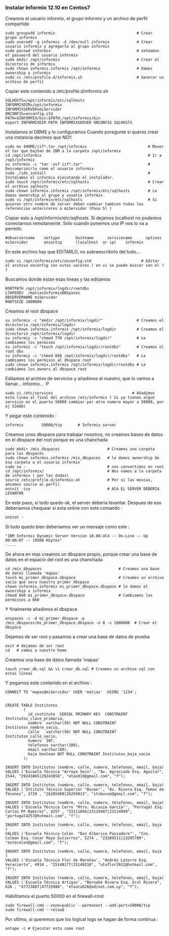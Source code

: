 ### Instalar Informix 12.10 en Centos7

Creamos el usuario informix, el grupo informix y un archivo de perfil compartido

```
sudo groupadd informix                                    # Crear grupo informix
sudo useradd -g informix -d /dev/null informix            # Crear usuario informix y agregarlo al grupo informix
sudo passwd informix                                      # seteamos el password del usuario informix
sudo mkdir /opt/informix                                  # Crear el directorio de informix
sudo chown informix.informix /opt/informix                # Damos ownership a informix
sudo vi /etc/profile.d/informix.sh                        # Generar un archivo de perfil
```
Copiar este contenido a /etc/profile.d/informix.sh

```
SQLHOSTS=/opt/informix/etc/sqlhosts
INFORMIXDIR=/opt/informix
INFORMIXSERVER=miServidor
ONCONFIG=onconfig.std
PATH=$INFORMIX/bin:$PATH:/opt/informix/bin
export INFORMIXDIR PATH INFORMIXSERVER ONCONFIG SQLHOSTS
```

Instalamos el DBMS y lo configuramos
Cuando poregunte si queres crear una instancia decimos que NO!! 

```
sudo mv $HOME/iif*.tar /opt/informix                           # Mover el tar que bajhan de IBM a la carpeta /opt/informix
cd /opt/informix                                               # Ir a /opt/informix
su informix -c "tar -xvf iif*.tar"                             # Descomprimirlo como el usuario informix
sudo ./ids_install                                             # Instalamos el informix ejecutando el instalador.
sudo touch /opt/informix/etc/sqlhosts                          # Crear el archivo sqlhosts
sudo chown informix.informix /opt/informix/etc/sqlhosts        # Le damos ownership al grupo y usuario informix
sudo vi /opt/informix/etc/sqlhosts                             # Si quieren otro nombre de server deben cambiar tambien todas las referencias anterirores a miServidor (Paso 5) )
``` 

Copiar esto a /opt/informix/etc/sqlhosts.
Si dejamos localhost no podemos conectarnos remotamente.
Solo cuando ponemos una IP nos lo va a permitir.

```
#dbservername    nettype       hostname      servicename      options
miServidor       onsoctcp      (localhost  or ip)    informix 
```
En este archivo hay que EDITARLO, no sobreescribirlo del todo...

```
sudo vi /opt/informix/etc/onconfig.std						# Editar el archivo onconfig con estos valores ( en vi se puede buscar con el ? )
```

Buscamos donde estan esas lineas y las editamos

```
ROOTPATH /opt/informix/logdir/rootdbs
LTAPEDEV  /matiasInformixDBSpaces
DBSERVERNAME miServidor
ROOTSIZE 1000000
```

Creamos el root dbspace

```
su informix -c "mkdir /opt/informix/logdir"               # Creamos el directorio /opt/informix/logdir	
sudo chown informix.informix /opt/informix/logdir         # Creamos el directorio /opt/informix/logdir	
su informix -c "chmod 770 /opt/informix/logdir"           # Le cambiamos los permisos
su informix -c "touch /opt/informix/logdir/rootdbs"       # Creamos el root dbs 
su informix -c "chmod 660 /opt/informix/logdir/rootdbs"   # Le cambiamos los permisos al dbspace root
sudo chown informix.informix /opt/informix/logdir/rootdbs # Le cambiamos los owners al dbspace root
```
Editamos el archivo de servicios y añadimos el nuestro, que lo vamos a llamar... informix... :P

```
sudo vi /etc/services									# Añadimos esta linea al final del archivo /etc/informix ( Si ya tienen algun servicio en el puerto 50000 cambiar por otro numero mayor a 50000, por ej 53400)
```

Y pegar este contenido : 

```
informix        50000/tcp		# Informix server
```

Creamos unos dbspace para trabajar nosotros, no creamos bases de datos en el dbspace del root porque es una chanchada

```
sudo mkdir /mis_dbspaces                     # Creamos una carpeta para los dbspaces
sudo chown informix.informix /mis_dbspaces   # le damos ownership de esa carpeta a el usuario informix
sudo su -                                    # nos convertimos en root
cd /opt/informix/                            # Nos vamos a la carpeta de informix ( por las dudas)
source /etc/profile.d/informix.sh            # Por si las moscas, ahcemos source al perfil
oninit -ivy                                  # ACA EL SERVER DEBERIA LEVANTAR
```

En este paso, si todo quedo ok, el server deberia levantar.
Despues de eso deberiamos chequear si esta online con este comando :

```
onstat -
```

Si todo quedo bien deberiamos ver un mensaje como este :

```
"IBM Informix Dynamic Server Version 10.00.UC4 -- On-Line -- Up 00:00:07 -- 19508 Kbytes"
.....
```

De ahora en mas creamos un dbspace propio, porque crear una base de datos 
en el espacio del root es una chanchada
	
```
cd /mis_dbspaces                                  # Creamos una base de datos llamada 'mapas'
touch mi_primer_dbspace.dbspace                   # Creamos un archivo vacio que sera nuestro primer dbspace
chown informix.informix mi_primer_dbspace.dbspace # le damos el ownership a informix
chmod 660 mi_primer_dbspace.dbspace               # Cambiamos los permissos a 660

```

Y finalmente añadimos el dbspace

```
onspaces -c -d mi_primer_dbspace -p /mis_dbspaces/mi_primer_dbspace.dbspace -o 0 -s 1000000  # Crear el dbspace
```

Dejamos de ser root y pasamos a crear una base de datos de prueba

```
exit # dejamos de ser root 
cd   # vamos a nuestro home
```

Creamos una base de datos llamada 'mapas'				

```
touch crear_db.sql && vi crear_db.sql # Creamos un archivo sql con estas lineas 
```

Y pegamos este contenido en el archivo : 

```
CONNECT TO 'mapas@miServidor' USER 'matias'  USING '1234';
	

CREATE TABLE Institutos
		(
		  id_instituto  SERIAL PRIMARY KEY  CONSTRAINT Institutos_clave_primaria,
		  nombre  varchar(50) NOT NULL CONSTRAINT Institutos_nombre_vacio,
		  calle   varchar(50) NOT NULL CONSTRAINT Institutos_calle_vacio,
		  numero  INT,
		  telefonos varchar(100),
		  email varchar(80),
		  baja boolean NOT NULL CONSTRAINT Institutos_baja_vacio
		); 
		
INSERT INTO Institutos (nombre, calle, numero, telefonos, email, baja)
VALUES ('Escuela Técnica "Arroyo Seco"', "Av. Agraciada Esq. Aguilar", 2544, "29243865|29243856", "etas010@gmail.com", "f");

INSERT INTO Institutos (nombre, calle, numero, telefonos, email, baja)
VALUES ('Intituto Técnico Superior "Buceo"', "Av. Rivera Esq. Tomas de Tésanos", 3729 , "26285408|26285813", "itsbuceo@gmail.com", "f");

INSERT INTO Institutos (nombre, calle, numero, telefonos, email, baja)
VALUES ('Escuela Técnica Cerro "Mtro. Nicasio García"', "Portugal Esq. Carlos Mª Ramírez", 4257 , "23111056|23119407|23114949", "portugal4257@hotmail.com", "f");

INSERT INTO Institutos (nombre, calle, numero, telefonos, email, baja )
VALUES ('Escuela Técnica Colón  "Don Alberico Passadore"', "Cno. Colman Esq. Cesar Mayo Gutierrez", 5274 , "23209511|23205789", "estecolon@gmail.com", "f");

INSERT INTO Institutos (nombre, calle, numero, telefonos, email, baja )
VALUES ('Escuela Técnica Flor de Maroñas', "Andrés Latorre Esq. Veracierto", 4914 , "25148177|25148210", "utuflor2012@hotmail.com", "f");

INSERT INTO Institutos (nombre, calle, numero, telefonos, email, baja)
VALUES ('Escuela Técnica Artigas', "Bernabé Rivera Esq. Gral Rivera", 626 , "47723687|47725988", "etautu626@adinet.com.uy", "f");

```

Habilitamos el puerto 50000 en el firewall-cmd 

```
sudo firewall-cmd --zone=public --permanent --add-port=50000/tcp
sudo firewall-cmd --reload
```

Por ultimo, si queremos que los logical logs se hagan de forma continua :

    ontape -c # Ejecutar esto como root
    
